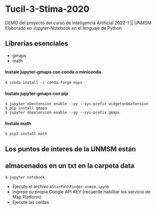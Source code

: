 # Tucil-3-Stima-2020

DEMO del proyecto del curso de Inteligencia Artificial 2022-1 || UNMSM
Elaborado en Jupyter-Notebook en el lenguaje de Python


## Librerias esenciales
- gmaps
- math

#### Instale jupyter-gmaps con conda o miniconda
```
$ conda install -c conda-forge maps
```
#### Instale jupyter-gmaps con pip
```
$ jupyter nbextension enable --py --sys-prefix widgetsnbextension
$ pip install gmaps
$ jupyter nbextension enable --py --sys-prefix gmaps
```
#### Instale math
```
$ pip3 install math
```

## Los puntos de interes de la UNMSM están 
## almacenados en un txt en la carpeta data
```
$ jupyter notebook
```
- Ejecute el archivo `AStarPathFinder_unmsm.ipynb`
- Ingrese su propia Google API KEY (recuerde habilitar los servicio de Map Platform)
- Ejecute las celdas

